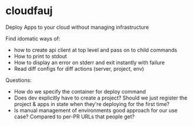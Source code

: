 # cloudfauj
Deploy Apps to your cloud without managing infrastructure

Find idomatic ways of:
- how to create api client at top level and pass on to child commands 
- How to print to stdout
- How to display an error on stderr and exit instantly with failure
- Read diff configs for diff actions (server, project, env)

Questions:
- How do we specify the container for deploy command
- Does dev explicitly have to create a project? Should we just register the project & apps in state when they're deploying for the first time?
- Is manual management of environments good approach for our use case? Compared to per-PR URLs that people get?
